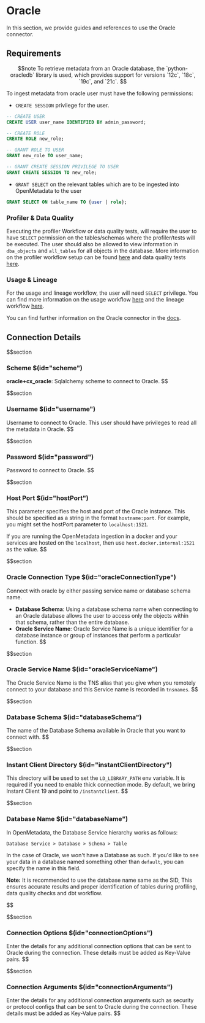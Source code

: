 # Oracle

In this section, we provide guides and references to use the Oracle connector.

## Requirements

$$note
To retrieve metadata from an Oracle database, the `python-oracledb` library is used, which provides support for versions `12c`, `18c`, `19c`, and `21c`.
$$

To ingest metadata from oracle user must have the following permissions:
- `CREATE SESSION` privilege for the user.

```sql
-- CREATE USER
CREATE USER user_name IDENTIFIED BY admin_password;

-- CREATE ROLE
CREATE ROLE new_role;

-- GRANT ROLE TO USER 
GRANT new_role TO user_name;

-- GRANT CREATE SESSION PRIVILEGE TO USER
GRANT CREATE SESSION TO new_role;
```

- `GRANT SELECT` on the relevant tables which are to be ingested into OpenMetadata to the user
```sql
GRANT SELECT ON table_name TO {user | role};
```

### Profiler & Data Quality
Executing the profiler Workflow or data quality tests, will require the user to have `SELECT` permission on the tables/schemas where the profiler/tests will be executed. The user should also be allowed to view information in `dba_objects` and `all_tables` for all objects in the database. More information on the profiler workflow setup can be found [here](https://docs.open-metadata.org/connectors/ingestion/workflows/profiler) and data quality tests [here](https://docs.open-metadata.org/connectors/ingestion/workflows/data-quality).

### Usage & Lineage
For the usage and lineage workflow, the user will need `SELECT` privilege. You can find more information on the usage workflow [here](https://docs.open-metadata.org/connectors/ingestion/workflows/usage) and the lineage workflow [here](https://docs.open-metadata.org/connectors/ingestion/workflows/lineage).

You can find further information on the Oracle connector in the [docs](https://docs.open-metadata.org/connectors/database/oracle).

## Connection Details

$$section
### Scheme $(id="scheme")

**oracle+cx_oracle**: Sqlalchemy scheme to connect to Oracle.
$$

$$section
### Username $(id="username")

Username to connect to Oracle. This user should have privileges to read all the metadata in Oracle.
$$

$$section
### Password $(id="password")

Password to connect to Oracle.
$$

$$section
### Host Port $(id="hostPort")

This parameter specifies the host and port of the Oracle instance. This should be specified as a string in the format `hostname:port`. For example, you might set the hostPort parameter to `localhost:1521`.

If you are running the OpenMetadata ingestion in a docker and your services are hosted on the `localhost`, then use `host.docker.internal:1521` as the value.
$$

$$section
### Oracle Connection Type $(id="oracleConnectionType")

Connect with oracle by either passing service name or database schema name.

- **Database Schema**: Using a database schema name when connecting to an Oracle database allows the user to access only the objects within that schema, rather than the entire database.
- **Oracle Service Name**: Oracle Service Name is a unique identifier for a database instance or group of instances that perform a particular function.
$$

$$section
### Oracle Service Name $(id="oracleServiceName")

The Oracle Service Name is the TNS alias that you give when you remotely connect to your database and this Service name is recorded in `tnsnames`.
$$

$$section
### Database Schema $(id="databaseSchema")

The name of the Database Schema available in Oracle that you want to connect with.
$$

$$section
### Instant Client Directory $(id="instantClientDirectory")

This directory will be used to set the `LD_LIBRARY_PATH` env variable. It is required if you need to enable thick connection mode. By default, we bring Instant Client 19 and point to `/instantclient`.
$$

$$section
### Database Name $(id="databaseName")
In OpenMetadata, the Database Service hierarchy works as follows:
```
Database Service > Database > Schema > Table
```
In the case of Oracle, we won't have a Database as such. If you'd like to see your data in a database named something other than `default`, you can specify the name in this field.

**Note:** It is recommended to use the database name same as the SID, This ensures accurate results and proper identification of tables during profiling, data quality checks and dbt workflow.

$$

$$section
### Connection Options $(id="connectionOptions")

Enter the details for any additional connection options that can be sent to Oracle during the connection. These details must be added as Key-Value pairs.
$$

$$section
### Connection Arguments $(id="connectionArguments")

Enter the details for any additional connection arguments such as security or protocol configs that can be sent to Oracle during the connection. These details must be added as Key-Value pairs.
$$
